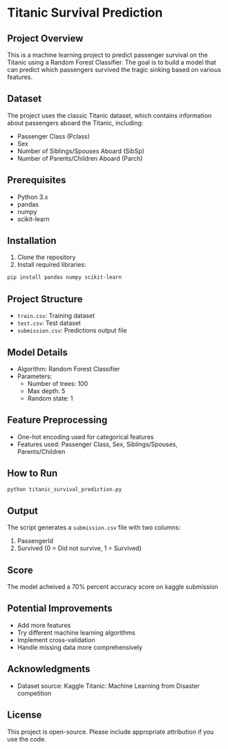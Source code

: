 # Titanic Survival Prediction

## Project Overview
This is a machine learning project to predict passenger survival on the Titanic using a Random Forest Classifier. The goal is to build a model that can predict which passengers survived the tragic sinking based on various features.

## Dataset
The project uses the classic Titanic dataset, which contains information about passengers aboard the Titanic, including:
- Passenger Class (Pclass)
- Sex
- Number of Siblings/Spouses Aboard (SibSp)
- Number of Parents/Children Aboard (Parch)

## Prerequisites
- Python 3.x
- pandas
- numpy
- scikit-learn

## Installation
1. Clone the repository
2. Install required libraries:
```bash
pip install pandas numpy scikit-learn
```

## Project Structure
- `train.csv`: Training dataset
- `test.csv`: Test dataset
- `submission.csv`: Predictions output file

## Model Details
- Algorithm: Random Forest Classifier
- Parameters:
  - Number of trees: 100
  - Max depth: 5
  - Random state: 1

## Feature Preprocessing
- One-hot encoding used for categorical features
- Features used: Passenger Class, Sex, Siblings/Spouses, Parents/Children

## How to Run
```bash
python titanic_survival_prediction.py
```

## Output
The script generates a `submission.csv` file with two columns:
1. PassengerId
2. Survived (0 = Did not survive, 1 = Survived)

## Score
The model acheived a 70% percent accuracy score on kaggle submission


## Potential Improvements
- Add more features
- Try different machine learning algorithms
- Implement cross-validation
- Handle missing data more comprehensively

## Acknowledgments
- Dataset source: Kaggle Titanic: Machine Learning from Disaster competition

## License
This project is open-source. Please include appropriate attribution if you use the code.
